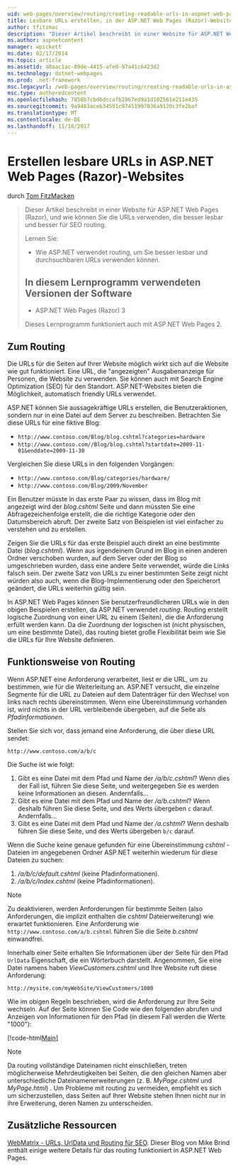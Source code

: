 ```yaml
---
uid: web-pages/overview/routing/creating-readable-urls-in-aspnet-web-pages-sites
title: Lesbare URLs erstellen, in der ASP.NET Web Pages (Razor)-Websites | Microsoft Docs
author: tfitzmac
description: "Dieser Artikel beschreibt in einer Website für ASP.NET Web Pages (Razor), und wie können Sie die URLs verwenden, die besser lesbar und besser für SEO routing. Was sind Sie in der..."
ms.author: aspnetcontent
manager: wpickett
ms.date: 02/17/2014
ms.topic: article
ms.assetid: a8aac1ac-89de-4415-afe0-97a41c6423d2
ms.technology: dotnet-webpages
ms.prod: .net-framework
msc.legacyurl: /web-pages/overview/routing/creating-readable-urls-in-aspnet-web-pages-sites
msc.type: authoredcontent
ms.openlocfilehash: 7858b7cbd6dccafb2867ed9a1d102561e211e435
ms.sourcegitcommit: 9a9483aceb34591c97451997036a9120c3fe2baf
ms.translationtype: MT
ms.contentlocale: de-DE
ms.lasthandoff: 11/10/2017
---
```

<a name="creating-readable-urls-in-aspnet-web-pages-razor-sites"></a>Erstellen lesbare URLs in ASP.NET Web Pages (Razor)-Websites
====================
durch [Tom FitzMacken](https://github.com/tfitzmac)

> Dieser Artikel beschreibt in einer Website für ASP.NET Web Pages (Razor), und wie können Sie die URLs verwenden, die besser lesbar und besser für SEO routing.
> 
> Lernen Sie:
> 
> - Wie ASP.NET verwendet routing, um Sie besser lesbar und durchsuchbaren URLs verwenden können.
>   
> 
> ## <a name="software-versions-used-in-the-tutorial"></a>In diesem Lernprogramm verwendeten Versionen der Software
> 
> 
> - ASP.NET Web Pages (Razor) 3
>   
> 
> Dieses Lernprogramm funktioniert auch mit ASP.NET Web Pages 2.


## <a name="about-routing"></a>Zum Routing

Die URLs für die Seiten auf Ihrer Website möglich wirkt sich auf die Website wie gut funktioniert. Eine URL, die &quot;angezeigten&quot; Ausgabenanzeige für Personen, die Website zu verwenden. Sie können auch mit Search Engine Optimization (SEO) für den Standort. ASP.NET-Websites bieten die Möglichkeit, automatisch friendly URLs verwendet.

ASP.NET können Sie aussagekräftige URLs erstellen, die Benutzeraktionen, sondern nur in eine Datei auf dem Server zu beschreiben. Betrachten Sie diese URLs für eine fiktive Blog:

- `http://www.contoso.com/Blog/blog.cshtml?categories=hardware`
- `http://www.contoso.com//Blog/blog.cshtml?startdate=2009-11-01&enddate=2009-11-30`

Vergleichen Sie diese URLs in den folgenden Vorgängen:

- `http://www.contoso.com/Blog/categories/hardware/`
- `http://www.contoso.com/Blog/2009/November`

Ein Benutzer müsste in das erste Paar zu wissen, dass im Blog mit angezeigt wird der *blog.cshtml* Seite und dann müssten Sie eine Abfragezeichenfolge erstellt, die die richtige Kategorie oder den Datumsbereich abruft. Der zweite Satz von Beispielen ist viel einfacher zu verstehen und zu erstellen.

Zeigen Sie die URLs für das erste Beispiel auch direkt an eine bestimmte Datei (*blog.cshtml*). Wenn aus irgendeinem Grund im Blog in einen anderen Ordner verschoben wurden, auf dem Server oder der Blog so umgeschrieben wurden, dass eine andere Seite verwendet, würde die Links falsch sein. Der zweite Satz von URLs zu einer bestimmten Seite zeigt nicht würden also auch, wenn die Blog-Implementierung oder den Speicherort geändert, die URLs weiterhin gültig sein.

In ASP.NET Web Pages können Sie benutzerfreundlicheren URLs wie in den obigen Beispielen erstellen, da ASP.NET verwendet *routing*. Routing erstellt logische Zuordnung von einer URL zu einem (Seiten), die die Anforderung erfüllt werden kann. Da die Zuordnung der logischen ist (nicht physischen, um eine bestimmte Datei), das routing bietet große Flexibilität beim wie Sie die URLs für Ihre Website definieren.

## <a name="how-routing-works"></a>Funktionsweise von Routing

Wenn ASP.NET eine Anforderung verarbeitet, liest er die URL, um zu bestimmen, wie für die Weiterleitung an. ASP.NET versucht, die einzelne Segmente für die URL zu Dateien auf dem Datenträger für den Wechsel von links nach rechts übereinstimmen. Wenn eine Übereinstimmung vorhanden ist, wird nichts in der URL verbleibende übergeben, auf die Seite als *Pfadinformationen*.

Stellen Sie sich vor, dass jemand eine Anforderung, die über diese URL sendet:

`http://www.contoso.com/a/b/c`

Die Suche ist wie folgt:

1. Gibt es eine Datei mit dem Pfad und Name der */a/b/c.cshtml*? Wenn dies der Fall ist, führen Sie diese Seite, und weitergegeben Sie es werden keine Informationen an diesen. Andernfalls...
2. Gibt es eine Datei mit dem Pfad und Name der */a/b.cshtml*? Wenn deshalb führen Sie diese Seite, und des Werts übergeben `c` darauf. Andernfalls...
3. Gibt es eine Datei mit dem Pfad und Name der */a.cshtml*? Wenn deshalb führen Sie diese Seite, und des Werts übergeben `b/c` darauf.

Wenn die Suche keine genaue gefunden für eine Übereinstimmung *cshtml* -Dateien im angegebenen Ordner ASP.NET weiterhin wiederum für diese Dateien zu suchen:

1. */a/b/c/default.cshtml* (keine Pfadinformationen).
2. */a/b/c/Index.cshtml* (keine Pfadinformationen).

> [!NOTE]
> Zu deaktivieren, werden Anforderungen für bestimmte Seiten (also Anforderungen, die implizit enthalten die *cshtml* Dateierweiterung) wie erwartet funktionieren. Eine Anforderung wie `http://www.contoso.com/a/b.cshtml` führen Sie die Seite *b.cshtml* einwandfrei.


Innerhalb einer Seite erhalten Sie Informationen über der Seite für den Pfad `UrlData` Eigenschaft, die ein Wörterbuch darstellt. Angenommen, Sie eine Datei namens haben *ViewCustomers.cshtml* und Ihre Website ruft diese Anforderung:

`http://mysite.com/myWebSite/ViewCustomers/1000`

Wie im obigen Regeln beschrieben, wird die Anforderung zur Ihre Seite wechseln. Auf der Seite können Sie Code wie den folgenden abrufen und Anzeigen von Informationen für den Pfad (in diesem Fall werden die Werte &quot;1000&quot;):

[!code-html[Main](creating-readable-urls-in-aspnet-web-pages-sites/samples/sample1.html)]

> [!NOTE]
> Da routing vollständige Dateinamen nicht einschließen, treten möglicherweise Mehrdeutigkeiten bei Seiten, die den gleichen Namen aber unterschiedliche Dateinamenerweiterungen (z. B. *MyPage.cshtml* und *MyPage.html*) . Um Probleme mit routing zu vermeiden, empfiehlt es sich um sicherzustellen, dass Seiten auf Ihrer Website stehen Ihnen nicht nur in ihre Erweiterung, deren Namen zu unterscheiden.


<a id="Additional_Resources"></a>
## <a name="additional-resources"></a>Zusätzliche Ressourcen

[WebMatrix - URLs, UrlData und Routing für SEO](http://www.mikesdotnetting.com/Article/165/WebMatrix-URLs-UrlData-and-Routing-for-SEO). Dieser Blog von Mike Brind enthält einige weitere Details für das routing funktioniert in ASP.NET Web Pages.
